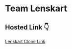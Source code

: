 # Team Lenskart

## Hosted Link 👇

[Lenskart Clone Link](https://ugamraj.github.io/team-lenskart/Home/)
